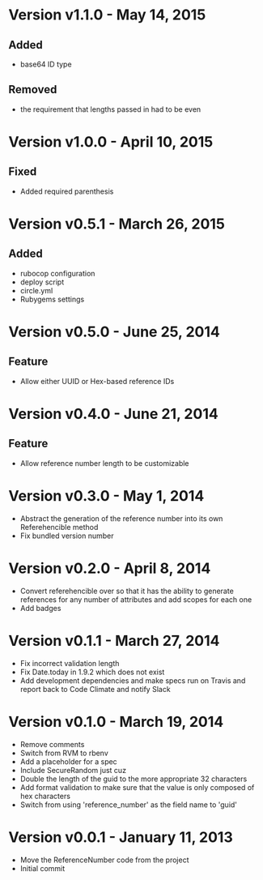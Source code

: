 Version v1.1.0 - May 14, 2015
================================================================================

Added
--------------------------------------------------------------------------------
  * base64 ID type

Removed
--------------------------------------------------------------------------------
  * the requirement that lengths passed in had to be even

Version v1.0.0 - April 10, 2015
================================================================================

Fixed
--------------------------------------------------------------------------------
  * Added required parenthesis

Version v0.5.1 - March 26, 2015
================================================================================

Added
--------------------------------------------------------------------------------
  * rubocop configuration
  * deploy script
  * circle.yml
  * Rubygems settings

Version v0.5.0 - June 25, 2014
================================================================================

Feature
--------------------------------------------------------------------------------
  * Allow either UUID or Hex-based reference IDs

Version v0.4.0 - June 21, 2014
================================================================================

Feature
--------------------------------------------------------------------------------
  * Allow reference number length to be customizable

Version v0.3.0 - May 1, 2014
================================================================================

  * Abstract the generation of the reference number into its own Referehencible
    method
  * Fix bundled version number

Version v0.2.0 - April 8, 2014
================================================================================

  * Convert referehencible over so that it has the ability to generate
    references for any number of attributes and add scopes for each one
  * Add badges

Version v0.1.1 - March 27, 2014
================================================================================

  * Fix incorrect validation length
  * Fix Date.today in 1.9.2 which does not exist
  * Add development dependencies and make specs run on Travis and report back to
    Code Climate and notify Slack

Version v0.1.0 - March 19, 2014
================================================================================

  * Remove comments
  * Switch from RVM to rbenv
  * Add a placeholder for a spec
  * Include SecureRandom just cuz
  * Double the length of the guid to the more appropriate 32 characters
  * Add format validation to make sure that the value is only composed of hex
    characters
  * Switch from using 'reference_number' as the field name to 'guid'

Version v0.0.1 - January 11, 2013
================================================================================

  * Move the ReferenceNumber code from the project
  * Initial commit

